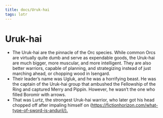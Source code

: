 ```yaml
---
title: docs/Uruk-hai
tags: lotr
---
```


# Uruk-hai

- The Uruk-hai are the pinnacle of the Orc species. While common Orcs are virtually quite dumb and serve as expendable goods, the Uruk-hai are much bigger, more muscular, and more intelligent. They are also better warriors, capable of planning, and strategizing instead of just marching ahead, or chopping wood in Isengard.
- Their leader’s name was Ugluk, and he was a horrifying beast. He was the captain of the Uruk-hai group that ambushed the Fellowship of the Ring and captured Merry and Pippin. However, he wasn’t the one who filled Boromir with arrows.
- That was Lurtz, the strongest Uruk-hai warrior, who later got his head chopped off after impaling himself on (<https://fictionhorizon.com/what-type-of-sword-is-anduril/).>